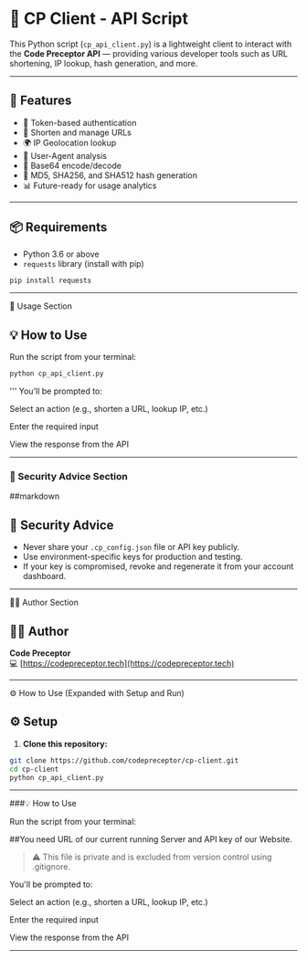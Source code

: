 # 🧠 CP Client - API Script

This Python script (`cp_api_client.py`) is a lightweight client to interact with the **Code Preceptor API** — providing various developer tools such as URL shortening, IP lookup, hash generation, and more.

---

## 🚀 Features

- 🔐 Token-based authentication
- 🔗 Shorten and manage URLs
- 🌍 IP Geolocation lookup
- 🧠 User-Agent analysis
- 🧮 Base64 encode/decode
- 🔐 MD5, SHA256, and SHA512 hash generation
- 📊 Future-ready for usage analytics

---

## 📦 Requirements

- Python 3.6 or above
- `requests` library (install with pip)

```bash
pip install requests
```
---

📄 Usage Section

## 💡 How to Use

Run the script from your terminal:

```bash
python cp_api_client.py
```
'''
You'll be prompted to:

Select an action (e.g., shorten a URL, lookup IP, etc.)

Enter the required input

View the response from the API


---

### 🔐 Security Advice Section
##markdown
## 🔐 Security Advice

- Never share your `.cp_config.json` file or API key publicly.
- Use environment-specific keys for production and testing.
- If your key is compromised, revoke and regenerate it from your account dashboard.


---

🧑‍💻 Author Section

## 🧑‍💻 Author

**Code Preceptor**  
💻 [https://codepreceptor.tech](https://codepreceptor.tech)


---

⚙️ How to Use (Expanded with Setup and Run)

## ⚙️ Setup

1. **Clone this repository:**

```bash
git clone https://github.com/codepreceptor/cp-client.git
cd cp-client
python cp_api_client.py

```



---

###💡 How to Use

Run the script from your terminal:

##You need URL of our current running Server and API key of our Website.

> ⚠️ This file is private and is excluded from version control using .gitignore.


You'll be prompted to:

Select an action (e.g., shorten a URL, lookup IP, etc.)

Enter the required input

View the response from the API


---

